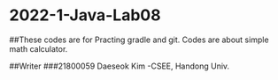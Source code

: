 # 2022-1-Java-Lab08

##These codes are for
Practing gradle and git. Codes are about simple math calculator.

##Writer
###21800059 Daeseok Kim -CSEE, Handong Univ.


